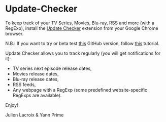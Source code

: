 Update-Checker
==============

To keep track of your TV Series, Movies, Blu-ray, RSS and more (with a RegExp), install the [Update Checker](https://chrome.google.com/webstore/detail/gijloegddjacahpkmofechkbpefckhio) extension from your Google Chrome browser.

N.B.: If you want to try or beta test [this](https://github.com/lacroix-prime/Update-Checker) GitHub version, follow [this](https://developer.chrome.com/extensions/getstarted#unpacked) tutorial.

Update Checker allows you to track regularly (you will get notifications for it):

* TV series next episode release dates,
* Movies release dates,
* Blu-ray release dates,
* RSS feeds,
* Any webpage with a RegExp (some predefined website-specific RegExps are available).

Enjoy!

Julien Lacroix & Yann Prime
